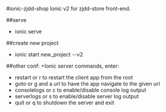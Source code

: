 #ionic-zjdd-shop
Ionic v2 for zjdd-store front-end. 


##serve
+ ionic serve

##create new project
+ ionic start new_project --v2

##other conf:
+Ionic server commands, enter:
+ restart or r to restart the client app from the root
+  goto or g and a url to have the app navigate to the given url
+  consolelogs or c to enable/disable console log output
+  serverlogs or s to enable/disable server log output
+  quit or q to shutdown the server and exit
